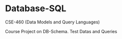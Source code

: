 # Database-SQL
CSE-460 (Data Models and Query Languages)

Course Project on DB-Schema.
Test Datas and Queries

